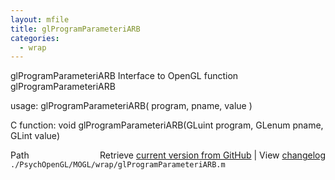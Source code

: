 ```yaml
---
layout: mfile
title: glProgramParameteriARB
categories:
  - wrap
---
```


glProgramParameteriARB  Interface to OpenGL function glProgramParameteriARB

usage:  glProgramParameteriARB\( program, pname, value \)

C function:  void glProgramParameteriARB\(GLuint program, GLenum pname, GLint value\)


<div class="code_header" style="text-align:right;">
  <span style="float:left;">Path&nbsp;&nbsp;</span> <span class="counter">Retrieve <a href=
  "https://raw.github.com/Psychtoolbox-3/Psychtoolbox-3/beta/./PsychOpenGL/MOGL/wrap/glProgramParameteriARB.m">current version from GitHub</a> | View <a href=
  "https://github.com/Psychtoolbox-3/Psychtoolbox-3/commits/beta/./PsychOpenGL/MOGL/wrap/glProgramParameteriARB.m">changelog</a></span>
</div>
<div class="code">
  <code>./PsychOpenGL/MOGL/wrap/glProgramParameteriARB.m</code>
</div>
